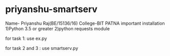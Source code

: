 # priyanshu-smartserv
Name- Priyanshu Raj(BE/15136/16)
College-BIT PATNA
important installation
1)Python 3.5 or greater
2)python requests module

for task 1:
  use ex.py 
 
for task 2 and 3 :
  use smartserv.py
